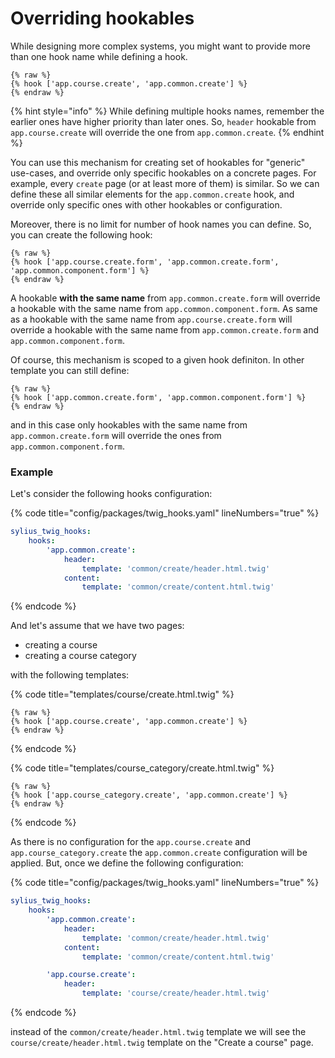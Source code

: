 # Overriding hookables

While designing more complex systems, you might want to provide more than one hook name while defining a hook.

```twig
{% raw %}
{% hook ['app.course.create', 'app.common.create'] %}
{% endraw %}
```

{% hint style="info" %}
While defining multiple hooks names, remember the earlier ones have higher priority than later ones. So, `header` hookable from `app.course.create` will override the one from `app.common.create`.
{% endhint %}

You can use this mechanism for creating set of hookables for "generic" use-cases, and override only specific hookables on a concrete pages. For example, every `create` page (or at least more of them) is similar. So we can define these all similar elements for the `app.common.create` hook, and override only specific ones with other hookables or configuration.

Moreover, there is no limit for number of hook names you can define. So, you can create the following hook:

```twig
{% raw %}
{% hook ['app.course.create.form', 'app.common.create.form', 'app.common.component.form'] %}
{% endraw %}
```

A hookable **with the same name** from `app.common.create.form` will override a hookable with the same name from `app.common.component.form`. As same as a hookable with the same name from `app.course.create.form` will override a hookable with the same name from `app.common.create.form` and `app.common.component.form`.

Of course, this mechanism is scoped to a given hook definiton. In other template you can still define:

```twig
{% raw %}
{% hook ['app.common.create.form', 'app.common.component.form'] %}
{% endraw %}
```

and in this case only hookables with the same name from `app.common.create.form` will override the ones from `app.common.component.form`.

### Example

Let's consider the following hooks configuration:

{% code title="config/packages/twig_hooks.yaml" lineNumbers="true" %}
```yaml
sylius_twig_hooks:
    hooks:
        'app.common.create':
            header:
                template: 'common/create/header.html.twig'
            content:
                template: 'common/create/content.html.twig'
```
{% endcode %}

And let's assume that we have two pages:

* creating a course
* creating a course category

with the following templates:

{% code title="templates/course/create.html.twig" %}
```twig
{% raw %}
{% hook ['app.course.create', 'app.common.create'] %}
{% endraw %}
```
{% endcode %}

{% code title="templates/course_category/create.html.twig" %}
```twig
{% raw %}
{% hook ['app.course_category.create', 'app.common.create'] %}
{% endraw %}
```
{% endcode %}

As there is no configuration for the `app.course.create` and `app.course_category.create` the `app.common.create` configuration will be applied. But, once we define the following configuration:

{% code title="config/packages/twig_hooks.yaml" lineNumbers="true" %}
```yaml
sylius_twig_hooks:
    hooks:
        'app.common.create':
            header:
                template: 'common/create/header.html.twig'
            content:
                template: 'common/create/content.html.twig'

        'app.course.create':
            header:
                template: 'course/create/header.html.twig'
```
{% endcode %}

instead of the `common/create/header.html.twig` template we will see the `course/create/header.html.twig` template on the "Create a course" page.
